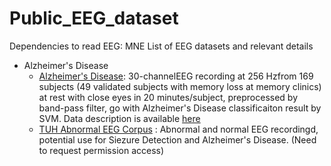 # Public_EEG_dataset

Dependencies to read EEG:
	MNE
List of EEG datasets and relevant details

* Alzheimer's Disease
	- [Alzheimer's Disease](https://www.ncbi.nlm.nih.gov/pmc/articles/PMC5860733/#!po=2.00000): 30-channelEEG recording at 256 Hzfrom 169 subjects (49 validated subjects with memory loss at memory clinics) at rest with close eyes in 20 minutes/subject, preprocessed by band-pass filter, go with Alzheimer's Disease classificaiton result by SVM. Data description is available [here](https://www.ncbi.nlm.nih.gov/pmc/articles/PMC5860733/table/pone.0193607.t001/?report=objectonly) 
	- [TUH Abnormal EEG Corpus](https://www.isip.piconepress.com/projects/tuh_eeg/html/downloads.shtml) : Abnormal and normal EEG recordingd, potential use for Siezure Detection and Alzheimer's Disease. (Need to request permission access)
